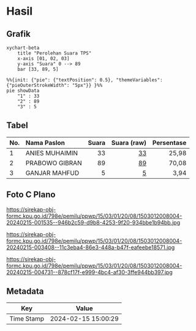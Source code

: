 # Hasil

## Grafik

```mermaid
xychart-beta
    title "Perolehan Suara TPS"
    x-axis [01, 02, 03]
    y-axis "Suara" 0 --> 89
    bar [33, 89, 5]
```

```mermaid
%%{init: {"pie": {"textPosition": 0.5}, "themeVariables": {"pieOuterStrokeWidth": "5px"}} }%%
pie showData
    "1" : 33
    "2" : 89
    "3" : 5
```

## Tabel

| No. | Nama Paslon    | Suara | Suara (raw) | Persentase |
|:--- |:-------------- | -----:| -----------:| ----------:|
| 1   | ANIES MUHAIMIN | 33    | [33][p-1]   | 25,98      |
| 2   | PRABOWO GIBRAN | 89    | [89][p-2]   | 70,08      |
| 3   | GANJAR MAHFUD  | 5     | [5][p-3]    | 3,94       |


[p-1]: https://github.com/gigit-pemilu/pemilu-2024-15-jambi/blob/main/pilpres/hitung-suara/sub/15-jambi/sub/03-sarolangun/sub/01-batang-asai/sub/2008-p-salak-baru/sub/004-tps/sub/paslon-1.txt
[p-2]: https://github.com/gigit-pemilu/pemilu-2024-15-jambi/blob/main/pilpres/hitung-suara/sub/15-jambi/sub/03-sarolangun/sub/01-batang-asai/sub/2008-p-salak-baru/sub/004-tps/sub/paslon-2.txt
[p-3]: https://github.com/gigit-pemilu/pemilu-2024-15-jambi/blob/main/pilpres/hitung-suara/sub/15-jambi/sub/03-sarolangun/sub/01-batang-asai/sub/2008-p-salak-baru/sub/004-tps/sub/paslon-3.txt

## Foto C Plano

https://sirekap-obj-formc.kpu.go.id/798e/pemilu/ppwp/15/03/01/20/08/1503012008004-20240215-001535--946b2c59-d9b8-4253-9f20-934bbe1b94bb.jpg

https://sirekap-obj-formc.kpu.go.id/798e/pemilu/ppwp/15/03/01/20/08/1503012008004-20240215-003408--11c3eba4-86e3-448a-b47f-eafeebe18571.jpg

https://sirekap-obj-formc.kpu.go.id/798e/pemilu/ppwp/15/03/01/20/08/1503012008004-20240215-004731--878cf17f-e999-4bc4-af30-3ffe944bb397.jpg


## Metadata

| Key        | Value               |
| ---------- | ------------------- |
| Time Stamp | 2024-02-15 15:00:29 |



